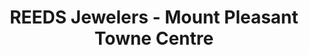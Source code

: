 ---
title: "REEDS Jewelers - Mount Pleasant Towne Centre"
url: /mt-pleasant/reeds-jewelers-mount-pleasant-towne-centre/
shop: Schmuck
---